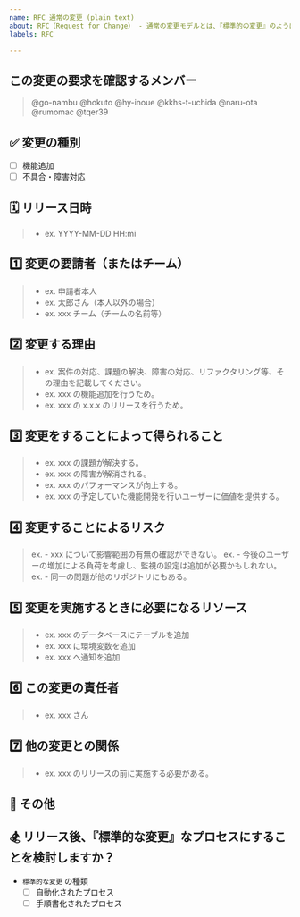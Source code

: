 ```yaml
---
name: RFC 通常の変更 (plain text)
about: RFC（Request for Change） - 通常の変更モデルとは、『標準的の変更』のようにプロセス化されておらず『緊急の変更』のように緊急性がないものを指します。
labels: RFC

---
```


<!--
RFC（Request for Change） - 通常の変更モデルとは、『標準的の変更』のようにプロセス化されておらず『緊急の変更』のように緊急性がないものを指します。
-->

## この変更の要求を確認するメンバー

<!--
see: .github/auto_assign.yml
-->

> @go-nambu @hokuto @hy-inoue @kkhs-t-uchida @naru-ota @rumomac @tqer39

## ✅ 変更の種別

- [ ] 機能追加
- [ ] 不具合・障害対応

## 🗓️ リリース日時

> - ex. YYYY-MM-DD HH:mi

## 1️⃣ 変更の要請者（またはチーム）

<!--
## RAISED（要請）

- 要請したのが本人の場合は `申請者本人` と記載してください。
- 変更の依頼元が本人以外の場合は記載してください。
-->

> - ex. 申請者本人
> - ex. 太郎さん（本人以外の場合）
> - ex. xxx チーム（チームの名前等）

## 2️⃣ 変更する理由

<!--
## REASON（理由）
-->

> - ex. 案件の対応、課題の解決、障害の対応、リファクタリング等、その理由を記載してください。
> - ex. xxx の機能追加を行うため。
> - ex. xxx の x.x.x のリリースを行うため。

## 3️⃣ 変更をすることによって得られること

<!--
## RETURN（得られること）

利点を記載してください。
-->

> - ex. xxx の課題が解決する。
> - ex. xxx の障害が解消される。
> - ex. xxx のパフォーマンスが向上する。
> - ex. xxx の予定していた機能開発を行いユーザーに価値を提供する。

## 4️⃣ 変更することによるリスク

<!--
## RISK（危険性・不確実性）
-->

> ex. - xxx について影響範囲の有無の確認ができない。
> ex. - 今後のユーザーの増加による負荷を考慮し、監視の設定は追加が必要かもしれない。
> ex. - 同一の問題が他のリポジトリにもある。

## 5️⃣  変更を実施するときに必要になるリソース

<!--
## RESOURCE（リソース）
-->

> - ex. xxx のデータベースにテーブルを追加
> - ex. xxx に環境変数を追加
> - ex. xxx へ通知を追加

## 6️⃣ この変更の責任者

<!--
## RESPONSIBLE（責任者）

- 事前に指定される変更許可者
- 当 RFC のレビュー、承認・否認を行うメンバー
-->

> - ex. xxx さん

## 7️⃣ 他の変更との関係

<!--
## RELATIONSHIP（関係）
-->

> - ex. xxx のリリースの前に実施する必要がある。

## 📄 その他

<!--
特記事項や必要な事項を記載してください。フリーフォーマットです。
-->

## 🏂 リリース後、『標準的な変更』なプロセスにすることを検討しますか？

- `標準的な変更` の種類
  - [ ] 自動化されたプロセス
  - [ ] 手順書化されたプロセス

